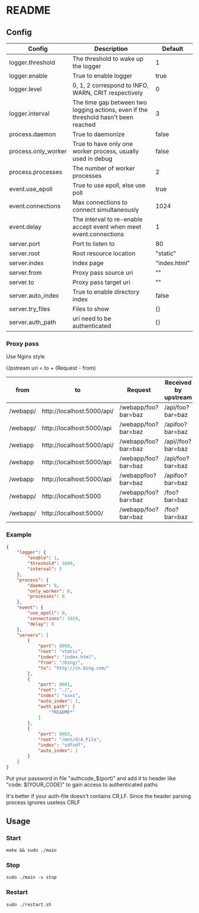 # README

## Config

| Config              | Description                                                                         | Default      |
| ------------------- | ----------------------------------------------------------------------------------- | ------------ |
| logger.threshold    | The threshold to wake up the logger                                                 | 1            |
| logger.enable       | True to enable logger                                                               | true         |
| logger.level        | 0, 1, 2 correspond to INFO, WARN, CRIT respectively                                 | 0            |
| logger.interval     | The time gap between two logging actions, even if the threshold hasn't been reached | 3            |
| process.daemon      | True to daemonize                                                                   | false        |
| process.only_worker | True to have only one worker process, usually used in debug                         | false        |
| process.processes   | The number of worker processes                                                      | 2            |
| event.use_epoll     | True to use epoll, else use poll                                                    | true         |
| event.connections   | Max connections to connect simultaneously                                           | 1024         |
| event.delay         | The interval to re-enable accept event when meet event.connections                  | 1            |
| server.port         | Port to listen to                                                                   | 80           |
| server.root         | Root resource location                                                              | "static"     |
| server.index        | Index page                                                                          | "index.html" |
| server.from         | Proxy pass source uri                                                               | ""           |
| server.to           | Proxy pass target uri                                                               | ""           |
| server.auto_index   | True to enable directory index                                                      | false        |
| server.try_files    | Files to show                                                                       | {}           |
| server.auth_path    | uri need to be authenticated                                                        | {}           |

### Proxy pass

Use Nginx style

Upstream uri = to + (Request - from)

| from     | to                         | Request             | Received by upstream |
| -------- | -------------------------- | ------------------- | -------------------- |
| /webapp/ | http://localhost:5000/api/ | /webapp/foo?bar=baz | /api/foo?bar=baz     |
| /webapp/ | http://localhost:5000/api  | /webapp/foo?bar=baz | /apifoo?bar=baz      |
| /webapp  | http://localhost:5000/api/ | /webapp/foo?bar=baz | /api//foo?bar=baz    |
| /webapp  | http://localhost:5000/api  | /webapp/foo?bar=baz | /api/foo?bar=baz     |
| /webapp  | http://localhost:5000/api  | /webappfoo?bar=baz  | /apifoo?bar=baz      |
| /webapp/ | http://localhost:5000      | /webapp/foo?bar=baz | /foo?bar=baz         |
| /webapp/ | http://localhost:5000/     | /webapp/foo?bar=baz | /foo?bar=baz         |

### Example

```json
{
    "logger": {
        "enable": 1,
        "threshold": 1000,
        "interval": 5
    },
    "process": {
        "daemon": 0,
        "only_worker": 0,
        "processes": 8
    },
    "event": {
        "use_epoll": 0,
        "connections": 1024,
        "delay": 0
    },
    "servers": [
        {
            "port": 8000,
            "root": "static",
            "index": "index.html",
            "from": "/bing/",
            "to": "http://cn.bing.com/"
        },
        {
            "port": 8001,
            "root": "./",
            "index": "xxxx",
            "auto_index": 1,
            "auth_path": [
                "*README*"
            ]
        },
        {
            "port": 8082,
            "root": "/mnt/d/A_File",
            "index": "sdfsdf",
            "auto_index": 1
        }
    ]
}
```

Put your password in file "authcode_$(port)" and add it to header like "code: $(YOUR_CODE)" to gain access to authenticated paths

It's better if your auth-file doesn't contains CR,LF. Since the header parsing process ignores useless CRLF

## Usage

### Start

```shell
make && sudo ./main
```

### Stop

```shell
sudo ./main -s stop
```

### Restart

```shell
sudo ./restart.sh
```